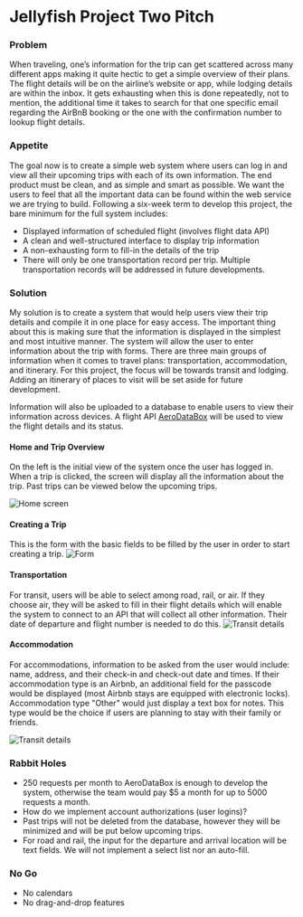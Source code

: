 # Jellyfish Project Two Pitch

### Problem
When traveling, one’s information for the trip can get scattered across many
different apps making it quite hectic to get a simple overview of their plans.
The flight details will be on the airline’s website or app, while lodging details
are within the inbox. It gets exhausting when this is done repeatedly, not to
mention, the additional time it takes to search for that one specific email
regarding the AirBnB booking or the one with the confirmation number to lookup
flight details.

### Appetite
The goal now is to create a simple web system where users can log in and view
all their upcoming trips with each of its own information. The end product must
be clean, and as simple and smart as possible. We want the users to feel that all
the important data can be found within the web service we are trying to build.
Following a six-week term to develop this project, the bare minimum for the full
system includes:

- Displayed information of scheduled flight (involves flight data API)
- A clean and well-structured interface to display trip information
- A non-exhausting form to fill-in the details of the trip
- There will only be one transportation record per trip. Multiple transportation
records will be addressed in future developments.

### Solution
My solution is to create a system that would help users view their trip details and compile it in one place for easy access. The important thing about this is making sure that the information is displayed in the simplest and most intuitive manner. The system will allow the user to enter information about the trip with forms. There are three main groups of information when it comes to travel plans: transportation, accommodation, and itinerary. For this project, the focus will be towards transit and lodging. Adding an itinerary of places to visit will be set aside for future development.

Information will also be uploaded to a database to enable users to view their information across devices.
A flight API [AeroDataBox](https://rapidapi.com/squawk7000/api/aerodatabox/pricing "API link") will be used to view the flight details and its status.

#### Home and Trip Overview
On the left is the initial view of the system once the user has logged in. When a trip is clicked, the screen will display all the information about the trip. Past trips can be viewed below the upcoming trips.

![Home screen](https://user-images.githubusercontent.com/42617851/73246002-76fe2d80-41a5-11ea-81d9-5b69625eefec.png)

#### Creating a Trip

This is the form with the basic fields to be filled by the user in order to start creating a trip.
![Form](https://user-images.githubusercontent.com/42617851/73246003-7796c400-41a5-11ea-91a8-b86988887ae5.png)

#### Transportation

For transit, users will be able to select among road, rail, or air. If they choose air, they will be asked to fill in their flight details which will enable the system to connect to an API that will collect all other information. Their date of departure and flight number is needed to do this.
![Transit details](https://user-images.githubusercontent.com/42617851/73246004-7796c400-41a5-11ea-96eb-b7188b964749.png)

#### Accommodation

For accommodations, information to be asked from the user would include: name, address, and their check-in and check-out date and times. If their accommodation type is an Airbnb, an additional field for the passcode would be displayed (most Airbnb stays are equipped with electronic locks). Accommodation type "Other" would just display a text box for notes. This type would be the choice if users are planning to stay with their family or friends.

![Transit details](https://user-images.githubusercontent.com/42617851/73246006-7796c400-41a5-11ea-917c-1a980f2a77b8.png)

### Rabbit Holes
- 250 requests per month to AeroDataBox is enough to develop the system, otherwise the team would pay $5 a month for up to 5000 requests a month.
- How do we implement account authorizations (user logins)?
- Past trips will not be deleted from the database, however they will be
minimized and will be put below upcoming trips.
- For road and rail, the input for the departure and arrival location will be
text fields. We will not implement a select list nor an auto-fill.

### No Go
- No calendars
- No drag-and-drop features
